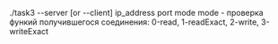./task3 --server [or --client] ip_address port mode
mode - проверка функий получившегося соединения: 0-read, 1-readExact, 2-write, 3-writeExact
